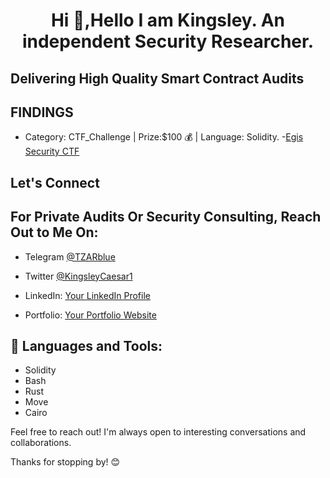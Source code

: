 <h1 align="center">Hi 👋,Hello I am Kingsley. An independent Security Researcher.</h1>


## Delivering High Quality Smart Contract Audits

## FINDINGS

- Category: CTF_Challenge | Prize:$100 💰 | Language: Solidity.
-[Egis Security CTF](https://github.com/Egis-Security/CTF_Challenge/issues/29)

## Let's Connect

## For Private Audits Or Security Consulting, Reach Out to Me On:

- Telegram [@TZARblue](https://t.me/TZARblue)
- Twitter [@KingsleyCaesar1](x.com/KinsgleyCaesar1)

- LinkedIn: [Your LinkedIn Profile](www.linkedin.com/in/chidubem-rubeluchukwuisi-b78599156)
- Portfolio: [Your Portfolio Website](https://github.com/Chidubemkingsley/audit-portfolio/blob/main/README.md)


## 🧰 Languages and Tools:

- Solidity
- Bash
- Rust
- Move
- Cairo

Feel free to reach out! I'm always open to interesting conversations and collaborations.

Thanks for stopping by! 😊


